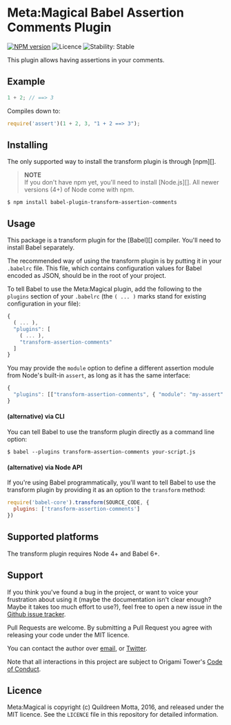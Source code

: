 # Meta:Magical Babel Assertion Comments Plugin

[![NPM version](https://img.shields.io/npm/v/babel-plugin-transform-metamagical-comments.svg?style=flat-square)](https://npmjs.org/package/babel-plugin-transform-metamagical-comments)
![Licence](https://img.shields.io/npm/l/babel-plugin-transform-metamagical-comments.svg?style=flat-square&label=licence)
![Stability: Stable](https://img.shields.io/badge/stability-experimental-orange.svg?style=flat-square)

This plugin allows having assertions in your comments.


## Example

```js
1 + 2; // ==> 3
```

Compiles down to:

```js
require('assert')(1 + 2, 3, "1 + 2 ==> 3");
```


## Installing

The only supported way to install the transform plugin is through [npm][].

> **NOTE**  
> If you don't have npm yet, you'll need to install [Node.js][]. All newer
> versions (4+) of Node come with npm.

```shell
$ npm install babel-plugin-transform-assertion-comments
```


## Usage

This package is a transform plugin for the [Babel][] compiler. You'll need to
install Babel separately.

The recommended way of using the transform plugin is by putting it in your
`.babelrc` file. This file, which contains configuration values for Babel
encoded as JSON, should be in the root of your project.

To tell Babel to use the Meta:Magical plugin, add the following to the `plugins`
section of your `.babelrc` (the `( ... )` marks stand for existing configuration
in your file):

```js
{
  ( ... ),
  "plugins": [
    ( ... ),
    "transform-assertion-comments"
  ]
}
```

You may provide the `module` option to define a different assertion module from
Node's built-in `assert`, as long as it has the same interface:

```js
{
  "plugins": [["transform-assertion-comments", { "module": "my-assert" }]]
}
```

#### (alternative) via CLI

You can tell Babel to use the transform plugin directly as a command line option:

```shell
$ babel --plugins transform-assertion-comments your-script.js
```


#### (alternative) via Node API

If you're using Babel programmatically, you'll want to tell Babel to use the
transform plugin by providing it as an option to the `transform` method:

```js
require('babel-core').transform(SOURCE_CODE, {
  plugins: ['transform-assertion-comments']
})
```


## Supported platforms

The transform plugin requires Node 4+ and Babel 6+.



## Support

If you think you've found a bug in the project, or want to voice your
frustration about using it (maybe the documentation isn't clear enough? Maybe
it takes too much effort to use?), feel free to open a new issue in the
[Github issue tracker](https://github.com/origamitower/metamagical/issues).

Pull Requests are welcome. By submitting a Pull Request you agree with releasing
your code under the MIT licence.

You can contact the author over [email](mailto:queen@robotlolita.me), or
[Twitter](https://twitter.com/robotlolita).

Note that all interactions in this project are subject to Origami Tower's
[Code of Conduct](https://github.com/origamitower/conventions/blob/master/code-of-conduct.md).


## Licence

Meta:Magical is copyright (c) Quildreen Motta, 2016, and released under the MIT
licence. See the `LICENCE` file in this repository for detailed information.
